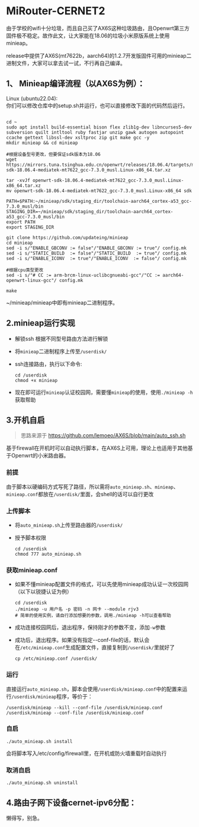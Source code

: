 # MiRouter-CERNET2  


由于学校的wifi十分垃圾，而且自己买了AX6S这种垃圾路由，且Openwrt第三方固件极不稳定。故作此文，让大家能在18.06的垃圾小米原版系统上使用minieap。  


release中提供了AX6S(mt7622b，aarch64)的1.2.7开发版固件可用的minieap二进制文件，大家可以拿去试一试，不行再自己编译。  
## 1、 Minieap编译流程（以AX6S为例）：  

Linux (ubuntu22.04):  
你们可以修改仓库中的setup.sh并运行，也可以直接修改下面的代码然后运行。

```shell

cd ~
sudo apt install build-essential bison flex zlib1g-dev libncurses5-dev subversion quilt intltool ruby fastjar unzip gawk autogen autopoint ccache gettext libssl-dev xsltproc zip git make gcc -y
mkdir minieap && cd minieap

#根据设备型号更改，但要保证sdk版本为18.06
wget https://mirrors.tuna.tsinghua.edu.cn/openwrt/releases/18.06.4/targets/mediatek/mt7622/openwrt-sdk-18.06.4-mediatek-mt7622_gcc-7.3.0_musl.Linux-x86_64.tar.xz

tar -xvJf openwrt-sdk-18.06.4-mediatek-mt7622_gcc-7.3.0_musl.Linux-x86_64.tar.xz
mv openwrt-sdk-18.06.4-mediatek-mt7622_gcc-7.3.0_musl.Linux-x86_64 sdk

PATH=$PATH:~/minieap/sdk/staging_dir/toolchain-aarch64_cortex-a53_gcc-7.3.0_musl/bin
STAGING_DIR=~/minieap/sdk/staging_dir/toolchain-aarch64_cortex-a53_gcc-7.3.0_musl/bin
export PATH
export STAGING_DIR

git clone https://github.com/updateing/minieap
cd minieap
sed -i s/"ENABLE_GBCONV := false"/"ENABLE_GBCONV := true"/ config.mk
sed -i s/"STATIC_BUILD  := false"/"STATIC_BUILD  := true"/ config.mk
sed -i s/"ENABLE_ICONV  := true"/"ENABLE_ICONV  := false"/ config.mk

#根据cpu类型更改
sed -i s/"# CC := arm-brcm-linux-uclibcgnueabi-gcc"/"CC := aarch64-openwrt-linux-gcc"/ config.mk

make  
```

~/minieap/minieap中即有minieap二进制程序。    


## 2.minieap运行实现
- 解锁ssh 根据不同型号路由方法进行解锁
- 将`minieap`二进制程序上传至`/userdisk/`
- ssh连接路由，执行以下命令:  

    ```shell
    cd /userdisk
    chmod +x minieap
    ```

- 现在即可运行`minieap`认证校园网，需要懂`minieap`的使用，使用`./minieap -h`获取帮助


## 3.开机自启
> 思路来源于 https://github.com/lemoeo/AX6S/blob/main/auto_ssh.sh

基于firewall在开机时可以自动执行脚本，在AX6S上可用，理论上也适用于其他基于Openwrt的小米路由器。

### 前提
由于脚本以硬编码方式写死了路径，所以需将`auto_minieap.sh`、`minieap`、`minieap.conf`都放在`/userdisk/`里面，会shell的话可以自行更改

### 上传脚本
- 将`auto_minieap.sh`上传至路由器的`/userdisk/`
- 授予脚本权限

    ```shell
    cd /userdisk
    chmod 777 auto_minieap.sh
    ```

### 获取minieap.conf
- 如果不懂minieap配置文件的格式，可以先使用minieap成功认证一次校园网（以下以锐捷认证为例）

    ```shell
    cd /userdisk
    ./minieap -u 用户名 -p 密码 -n 网卡 --module rjv3 
    # 简单的使用实例，请自行添加想要的参数，调用./minieap -h可以查看帮助
    ```

- 成功连接校园网后，退出程序，保持刚才的参数不变，添加`-w`参数
- 成功后，退出程序。如果没有指定--conf-file的话，默认会在`/etc/minieap.conf`生成配置文件，直接复制到`/userdisk/`里就好了

    ```shell
    cp /etc/minieap.conf /userdisk/
    ```

### 运行
直接运行`auto_minieap.sh`，脚本会使用`/userdisk/minieap.conf`中的配置来运行`/userdisk/minieap`程序，等价于：

```shell
/userdisk/minieap --kill --conf-file /userdisk/minieap.conf
/userdisk/minieap --conf-file /userdisk/minieap.conf
```

### 自启

```shell
./auto_minieap.sh install
```

会将脚本写入/etc/config/firewall里，在开机或防火墙重载时自动执行

### 取消自启

```shell
./auto_minieap.sh uninstall
```


## 4.路由子网下设备cernet-ipv6分配：  
懒得写，别急。  















